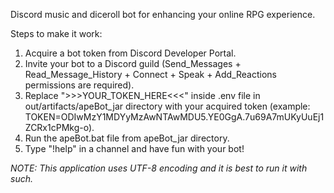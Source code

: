 Discord music and diceroll bot for enhancing your online RPG experience.

Steps to make it work:

1. Acquire a bot token from Discord Developer Portal.
2. Invite your bot to a Discord guild (Send_Messages + Read_Message_History + Connect + Speak + Add_Reactions permissions are required).
3. Replace ">>>YOUR_TOKEN_HERE<<<" inside .env file in out/artifacts/apeBot_jar directory with your acquired token (example: TOKEN=ODIwMzY1MDYyMzAwNTAwMDU5.YE0GgA.7u69A7mUKyUuEj1ZCRx1cPMkg-o).
4. Run the apeBot.bat file from apeBot_jar directory.
5. Type "!help" in a channel and have fun with your bot!

<i>NOTE: This application uses UTF-8 encoding and it is best to run it with such.</i>
